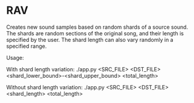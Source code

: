 RAV
===

Creates new sound samples based on random shards of a source sound.  The shards are random sections of the original song,
and their length is specified by the user.  The shard length can also vary randomly in a specified range.

Usage:

With shard length variation:
./app.py <SRC_FILE> <DST_FILE> <shard_lower_bound>-<shard_upper_bound> <total_length>

Without shard length variation:
./app.py <SRC_FILE> <DST_FILE> <shard_length> <total_length>
